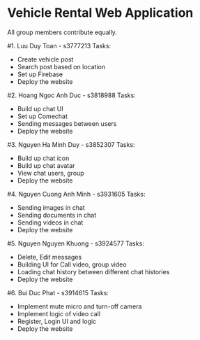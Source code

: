# Vehicle Rental Web Application
All group members contribute equally.

#1. Luu Duy Toan - s3777213
Tasks:
- Create vehicle post
- Search post based on location
- Set up Firebase
- Deploy the website

#2. Hoang Ngoc Anh Duc - s3818988
Tasks:
- Build up chat UI
- Set up Comechat
- Sending messages between users
- Deploy the website

#3. Nguyen Ha Minh Duy - s3852307
Tasks:
- Build up chat icon
- Build up chat avatar
- View chat users, group
- Deploy the website

#4. Nguyen Cuong Anh Minh - s3931605
Tasks:
- Sending images in chat
- Sending documents in chat
- Sending videos in chat
- Deploy the website

#5. Nguyen Nguyen Khuong - s3924577
Tasks:
- Delete, Edit messages
- Building UI for Call video, group video
- Loading chat history between different chat histories
- Deploy the website

#6. Bui Duc Phat - s3914615
Tasks:
- Implement mute micro and turn-off camera
- Implement logic of video call
- Register, Login UI and logic
- Deploy the website


